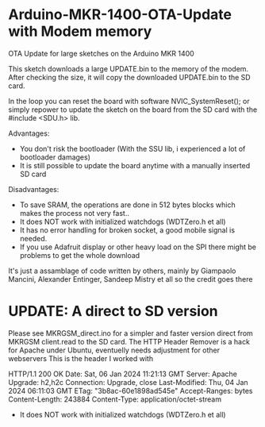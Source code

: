 # Arduino-MKR-1400-OTA-Update with Modem memory
OTA Update for large sketches on the Arduino MKR 1400

This sketch downloads a large UPDATE.bin to the memory of the modem. 
After checking the size, it will copy the downloaded UPDATE.bin to the SD card.

In the loop you can reset the board with software NVIC_SystemReset(); or simply repower to update the sketch on the board from the SD card with the 
#include <SDU.h> lib.


Advantages:
- You don't risk the bootloader (With the SSU lib, i experienced a lot of bootloader damages)
- It is still possible to update the board anytime with a manually inserted SD card

Disadvantages:

- To save SRAM, the operations are done in 512 bytes blocks which makes the process not very fast..
- It does NOT work with initialized watchdogs (WDTZero.h et all)
- It has no error handling for broken socket, a good mobile signal is needed.
- If you use Adafruit display or other heavy load on the SPI there might be problems to get the whole download


It's just a assamblage of code written by others, mainly by Giampaolo Mancini, Alexander Entinger, Sandeep Mistry et all so the credit goes there  


# UPDATE: A direct to SD version 
Please see MKRGSM_direct.ino for a simpler and faster version direct from MKRGSM client.read to the SD card.
The HTTP Header Remover is a hack for Apache under Ubuntu, eventuelly needs adjustment for other webservers
This is the header I worked with

HTTP/1.1 200 OK
Date: Sat, 06 Jan 2024 11:21:13 GMT
Server: Apache
Upgrade: h2,h2c
Connection: Upgrade, close
Last-Modified: Thu, 04 Jan 2024 06:11:03 GMT
ETag: "3b8ac-60e1898ad545e"
Accept-Ranges: bytes
Content-Length: 243884
Content-Type: application/octet-stream

- It does NOT work with initialized watchdogs (WDTZero.h et all)
